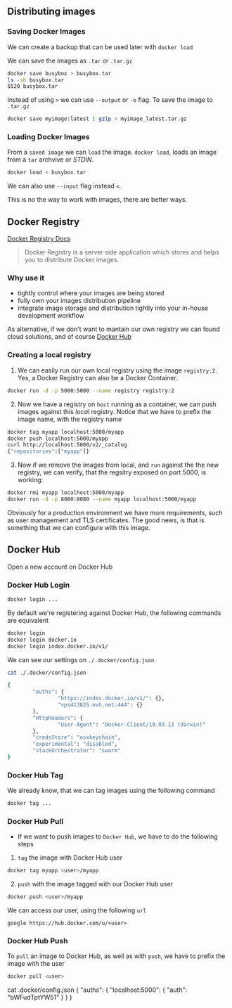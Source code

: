 ## Distributing images

### Saving Docker Images

We can create a backup that can be used later with `docker load`

We can save the images as `.tar` or `.tar.gz`

```bash
docker save busybox > busybox.tar
ls -sh busybox.tar
5520 busybox.tar
```

Instead of using `>` we can use `--output` or `-o` flag. To save the image to `.tar.gz`

```bash
docker save myimage:latest | gzip > myimage_latest.tar.gz
```

### Loading Docker Images

From a `saved image` we can `load` the image. `docker load`, loads an image from a `tar` archvive or _STDIN_.

```bash
docker load < busybox.tar
```

We can also use `--input` flag instead `<`.

This is no the way to work with images, there are better ways.

## Docker Registry

[Docker Registry Docs]('https://docs.docker.com/registry/)

> Docker Registry is a server side application which stores and helps you to distribute Docker images.

### Why use it

- tightly control where your images are being stored
- fully own your images distribution pipeline
- integrate image storage and distribution tightly into your in-house development workflow

As alternative, if we don't want to mantain our own registry we can found cloud solutions, and of course [Docker Hub]('https://hub.docker.com/)

### Creating a local registry

1. We can easily run our own local registry using the image `registry:2`. Yes, a Docker Registry can also be a Docker Container.

```bash
docker run -d -p 5000:5000 --name registry registry:2
```

2. Now we have a registry on `host` running as a container, we can push images against this _local_ registry. Notice that we have to prefix the image name, with the registry name

```bash
docker tag myapp localhost:5000/myapp
docker push localhost:5000/myapp
curl http://localhost:5000/v2/_catalog
{"repositories":["myapp"]}
```

3. Now if we remove the images from local, and `run` against the the new registry, we can verify, that the regsitry exposed on port 5000, is working:

```bash
docker rmi myapp localhost:5000/myapp
docker run -d -p 8080:8080 --name myapp localhost:5000/myapp
```

Obviously for a production environment we have more requirements, such as user management and TLS certificates. The good news, is that is something that we can configure with this image.

## Docker Hub

Open a new account on Docker Hub

### Docker Hub Login

```bash
docker login ...
```

By default we're registering against Docker Hub, the following commands are equivalent

```bash
docker login
docker login docker.io
docker login index.docker.io/v1/
```

We can see our settings on `./.docker/config.json`

```bash
cat ./.docker/config.json

{
        "auths": {
                "https://index.docker.io/v1/": {},
                "vps413835.ovh.net:444": {}
        },
        "HttpHeaders": {
                "User-Agent": "Docker-Client/19.03.13 (darwin)"
        },
        "credsStore": "osxkeychain",
        "experimental": "disabled",
        "stackOrchestrator": "swarm"
}
```

### Docker Hub Tag

We already know, that we can tag images using the following command

```bash
docker tag ...
```

### Docker Hub Pull

- If we want to push images to `Docker Hub`, we have to do the following steps

1. `tag` the image with Docker Hub user

```bash
docker tag myapp <user>/myapp
```

2. `push` with the image tagged with our Docker Hub user

```bash
docker push <user>/myapp
```

We can access our user, using the following `url`

```
google https://hub.docker.com/u/<user>
```

### Docker Hub Push

To `pull` an image to Docker Hub, as well as with `push`, we have to prefix the image with the user

```bash
docker pull <user>
```

cat .docker/config.json
{
"auths": {
"localhost:5000": {
"auth": "bWFudTptYW51"
}
}
}
